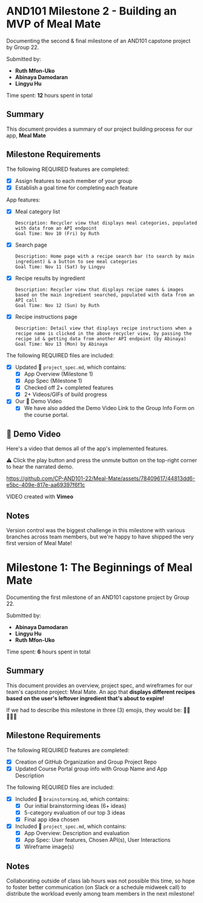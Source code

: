# AND101 Milestone 2 - Building an MVP of Meal Mate
Documenting the second & final milestone of an AND101 capstone project by Group 22.

Submitted by:
- **Ruth Mfon-Uko**
- **Abinaya Damodaran**
- **Lingyu Hu**

Time spent: **12** hours spent in total

## Summary

This document provides a summary of our project building process for our app, **Meal Mate**

## Milestone Requirements

The following REQUIRED features are completed:

- [x] Assign features to each member of your group
- [x] Establish a goal time for completing each feature

App features:
- [x] Meal category list
      
      Description: Recycler view that displays meal categories, populated with data from an API endpoint
      Goal Time: Nov 10 (Fri) by Ruth
- [x] Search page
      
      Description: Home page with a recipe search bar (to search by main ingredient) & a button to see meal categories
      Goal Time: Nov 11 (Sat) by Lingyu
- [x] Recipe results by ingredient

      Description: Recycler view that displays recipe names & images based on the main ingredient searched, populated with data from an API call
      Goal Time: Nov 12 (Sun) by Ruth
- [x] Recipe instructions page
      
      Description: Detail view that displays recipe instructions when a recipe name is clicked in the above recycler view, by passing the recipe id & getting data from another API endpoint (by Abinaya)
      Goal Time: Nov 13 (Mon) by Abinaya

The following REQUIRED files are included:

- [x] Updated 📄 `project_spec.md`, which contains:
  - [X] App Overview (Milestone 1)
  - [X] App Spec (Milestone 1)
  - [x] Checked off 2+ completed features
  - [x] 2+ Videos/GIFs of build progress

- [x] Our 🎥 Demo Video
  - [x] We have also added the Demo Video Link to the Group Info Form on the course portal.

## 🎥 Demo Video

Here's a video that demos all of the app's implemented features. 

⚠️ Click the play button and press the unmute button on the top-right corner to hear the narrated demo.

https://github.com/CP-AND101-22/Meal-Mate/assets/78409617/44813dd6-e5bc-409e-817e-aa69397f6f1c

VIDEO created with **Vimeo**

## Notes

Version control was the biggest challenge in this milestone with various branches across team members, but we're happy to have shipped the very first version of Meal Mate!

# Milestone 1: The Beginnings of Meal Mate
Documenting the first milestone of an AND101 capstone project by Group 22.

Submitted by:
- **Abinaya Damodaran**
- **Lingyu Hu**
- **Ruth Mfon-Uko**

Time spent: **6** hours spent in total

## Summary

This document provides an overview, project spec, and wireframes for our team's capstone project: Meal Mate. An app that **displays different recipes based on the user's leftover ingredient that's about to expire!**

If we had to describe this milestone in three (3) emojis, they would be: **🍲🥑👨🏼‍🍳**

## Milestone Requirements

The following REQUIRED features are completed:

- [x] Creation of GitHub Organization and Group Project Repo
- [x] Updated Course Portal group info with Group Name and App Description

The following REQUIRED files are included:

- [x] Included 📄 `brainstorming.md`, which contains:
  - [x] Our initial brainstorming ideas (6+ ideas)
  - [x] 5-category evaluation of our top 3 ideas
  - [x] Final app idea chosen
- [x] Included 📄 `project_spec.md`, which contains:
  - [x] App Overview: Description and evaluation
  - [x] App Spec: User features, Chosen API(s), User Interactions
  - [x] Wireframe image(s)

## Notes

Collaborating outside of class lab hours was not possible this time, so hope to foster better communication (on Slack or a schedule midweek call) to distribute the workload evenly among team members in the next milestone!
